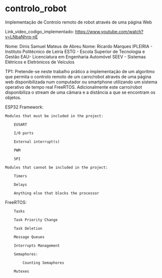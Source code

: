 # controlo_robot
Implementação de Controlo remoto de robot através de uma página Web

Link_video_codigo_implementado: https://www.youtube.com/watch?v=LNbaNhrq-nE


Nome: Dinis Samuel Mateus de Abreu
Nome: Ricardo Marques
IPLEIRIA - Instituto Politécnico de Leiria
ESTG - Escola Superior de Tecnologia e Gestão
EAU- Licenciatura em Engenharia Automóvel
SEEV - Sistemas Elétricos e Eletrónicos de Veículos

TP1: Pretende-se  neste  trabalho  prático  a  implementação  de um  algoritmo  que  permita  o controlo remoto de um  carro/robot através de uma página web disponibilizada num computador ou smartphone utilizando um sistema operativo de tempo real FreeRTOS. Adicionalmente este carro/robot disponibiliza o stream de uma câmara e a distância a que se encontram os objetos.

ESP32 Framework:

    Modules that must be included in the project:

        EUSART

        I/O ports

        External interrupt(s)

        PWM

        SPI

    Modules that cannot be included in the project:

        Timers

        Delays

        Anything else that blocks the processor

FreeRTOS:

        Tasks

        Task Priority Change

        Task Deletion

        Message Queues

        Interrupts Management

        Semaphores:

            Counting Semaphores

        Mutexes


         
         
